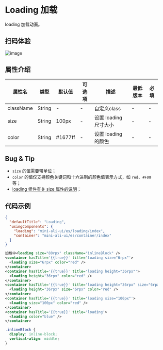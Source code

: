 # Loading 加载

loading 加载动画。

## 扫码体验

![image](http://mdn.alipayobjects.com/afts/img/A*8spKR7IFKE0AAAAAAAAAAABkAa8wAA/original?bz=openpt_doc&t=4jH-vtQojHPwBwOHtiLKtwAAAABkMK8AAAAA)

## 属性介绍

| 属性名 | 类型 | 默认值 | 可选项 | 描述 | 最低版本 | 必填 |
| ---- | ---- | ---- | ---- | ---- | ---- | ---- |
| className | String| - | - | 自定义class | - | - |
| size | String | 100px | - | 设置 loading 尺寸大小 | - | - |
| color | String | #1677ff | - | 设置 loading 的颜色 | - | - |

## Bug & Tip
* `size` 的值需要带单位；
* `color` 的值仅支持颜色关键词和十六进制的颜色值表示方式，如 `red`、`#F00`等；
* [loading 组件有关 size 属性的说明](https://github.com/Alibaba-mp/mini-ali-ui/blob/master/CHANGELOG.md#123)；

## 代码示例
```json
{
  "defaultTitle": "Loading",
  "usingComponents": {
    "loading": "mini-ali-ui/es/loading/index",
    "container": "mini-ali-ui/es/container/index"
  }
}
```

```xml
加载中<loading size="80rpx" className="inlineBlock" />
<container hasTitle='{{true}}' title='loading size="6rpx"'>
  <loading size="6rpx" color="red" />
</container>
<container hasTitle='{{true}}' title='loading height="36rpx"'>
  <loading height="36rpx" color="red" />
</container>
<container hasTitle='{{true}}' title='loading height="36rpx" size="6rpx"'>
  <loading height="36rpx" size="6rpx" color="red" />
</container>
<container hasTitle='{{true}}' title='loading size="100px"'>
  <loading size="100px" color="red" />
</container>
<container hasTitle='{{true}}' title='loading'>
  <loading color="blue" />
</container>
```

```css
.inlineBlock {
  display: inline-block;
  vertical-align: middle;
}
```